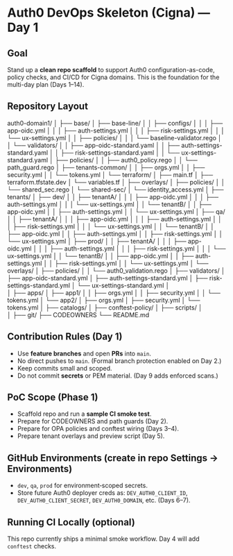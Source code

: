 # Auth0 DevOps Skeleton (Cigna) — Day 1

## Goal
Stand up a **clean repo scaffold** to support Auth0 configuration-as-code, policy checks, and CI/CD for Cigna domains.
This is the foundation for the multi-day plan (Days 1–14).

## Repository Layout
auth0-domain1/
│
├── base/
│   ├── base-line/
│   │   ├── configs/
│   │   │   ├── app-oidc.yml
│   │   │   ├── auth-settings.yml
│   │   │   ├── risk-settings.yml
│   │   │   └── ux-settings.yml
│   │   ├── policies/
│   │   │   └── baseline-validator.rego
│   │   └── validators/
│   │       ├── app-oidc-standard.yaml
│   │       ├── auth-settings-standard.yaml
│   │       ├── risk-settings-standard.yaml
│   │       └── ux-settings-standard.yaml
│   ├── policies/
│   │   ├── auth0_policy.rego
│   │   └── path_guard.rego
│   ├── tenants-common/
│   │   ├── orgs.yml
│   │   ├── security.yml
│   │   └── tokens.yml
│   └── terraform/
│       ├── main.tf
│       ├── terraform.tfstate.dev
│       └── variables.tf
│
├── overlays/
│   ├── policies/
│   │   └── shared_sec.rego
│   └── shared-sec/
│       └── identity_access.yml
│
├── tenants/
│   ├── dev/
│   │   ├── tenantA/
│   │   │   ├── app-oidc.yml
│   │   │   ├── auth-settings.yml
│   │   │   └── ux-settings.yml
│   │   └── tenantB/
│   │       ├── app-oidc.yml
│   │       ├── auth-settings.yml
│   │       └── ux-settings.yml
│   ├── qa/
│   │   ├── tenantA/
│   │   │   ├── app-oidc.yml
│   │   │   ├── auth-settings.yml
│   │   │   ├── risk-settings.yml
│   │   │   └── ux-settings.yml
│   │   └── tenantB/
│   │       ├── app-oidc.yml
│   │       ├── auth-settings.yml
│   │       ├── risk-settings.yml
│   │       └── ux-settings.yml
│   ├── prod/
│   │   ├── tenantA/
│   │   │   ├── app-oidc.yml
│   │   │   ├── auth-settings.yml
│   │   │   ├── risk-settings.yml
│   │   │   └── ux-settings.yml
│   │   └── tenantB/
│   │       ├── app-oidc.yml
│   │       ├── auth-settings.yml
│   │       ├── risk-settings.yml
│   │       └── ux-settings.yml
│   └── overlays/
│       ├── policies/
│       │   └── auth0_validation.rego
│       ├── validators/
│           ├── app-oidc-standard.yml
│           ├── auth-settings-standard.yml
│           ├── risk-settings-standard.yml
│           └── ux-settings-standard.yml
│       
│
├── apps/
│   ├── app1/
│   │   ├── orgs.yml
│   │   ├── security.yml
│   │   └── tokens.yml
│   └── app2/
│       ├── orgs.yml
│       ├── security.yml
│       └── tokens.yml
│
├── catalogs/
│
├── conftest-policy/
│
├── scripts/
│   
│
├── git/
├── CODEOWNERS
└── README.md

## Contribution Rules (Day 1)
- Use **feature branches** and open **PRs** into `main`.
- No direct pushes to `main`. (Formal branch protection enabled on Day 2.)
- Keep commits small and scoped.
- Do not commit **secrets** or PEM material. (Day 9 adds enforced scans.)

## PoC Scope (Phase 1)
- Scaffold repo and run a **sample CI smoke test**.
- Prepare for CODEOWNERS and path guards (Day 2).
- Prepare for OPA policies and conftest wiring (Days 3–4).
- Prepare tenant overlays and preview script (Day 5).

## GitHub Environments (create in repo Settings → Environments)
- `dev`, `qa`, `prod` for environment‑scoped secrets.
- Store future Auth0 deployer creds as: `DEV_AUTH0_CLIENT_ID`, `DEV_AUTH0_CLIENT_SECRET`, `DEV_AUTH0_DOMAIN`, etc. (Days 6–7).

## Running CI Locally (optional)
This repo currently ships a minimal smoke workflow. Day 4 will add `conftest` checks.
